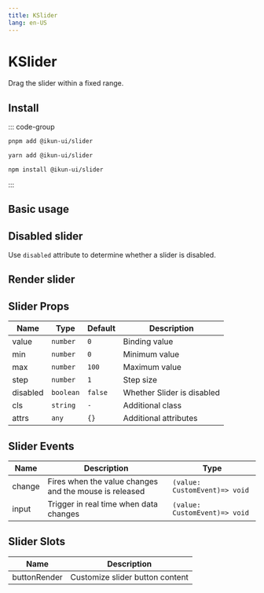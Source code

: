 ```yaml
---
title: KSlider
lang: en-US
---
```


# KSlider

Drag the slider within a fixed range.

## Install

::: code-group

```bash [pnpm]
pnpm add @ikun-ui/slider
```

```bash [yarn]
yarn add @ikun-ui/slider
```

```bash [npm]
npm install @ikun-ui/slider
```

:::

## Basic usage

<demo src="../../../../example/slider/basic.svelte" github="Slider"></demo>

## Disabled slider

Use `disabled` attribute to determine whether a slider is disabled.

<demo src="../../../../example/slider/disabled.svelte" github="Slider"></demo>

## Render slider

<demo src="../../../../example/slider/render.svelte" github="Slider"></demo>

## Slider Props

| Name     | Type      | Default | Description                |
|----------|-----------|---------|----------------------------|
| value    | `number`  | `0`     | Binding value              |
| min      | `number`  | `0`     | Minimum value              |
| max      | `number`  | `100`   | Maximum value              |
| step     | `number`  | `1`     | Step size                  |
| disabled | `boolean` | `false` | Whether Slider is disabled |
| cls      | `string`  | `-`     | Additional class           |
| attrs    | `any`     | `{}`    | Additional attributes      |

## Slider Events

| Name   | Description           | Type                    |
|--------| --------------------- |-------------------------|
| change | Fires when the value changes and the mouse is released| `(value: CustomEvent)=> void` |
| input  | Trigger in real time when data changes | `(value: CustomEvent)=> void` |

## Slider Slots

| Name   | Description                     |
| ------ |---------------------------------|
| buttonRender | Customize slider button content |
